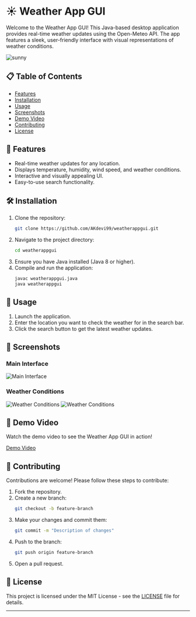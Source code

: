 

# ☀️ Weather App GUI

Welcome to the Weather App GUI! This Java-based desktop application provides real-time weather updates using the Open-Meteo API. The app features a sleek, user-friendly interface with visual representations of weather conditions.

![sunny](https://github.com/AKdevi99/weatherApp/assets/133839771/3af20623-591c-4ad9-8618-478cbddca107)

## 📋 Table of Contents
- [Features](#features)
- [Installation](#installation)
- [Usage](#usage)
- [Screenshots](#screenshots)
- [Demo Video](#demo-video)
- [Contributing](#contributing)
- [License](#license)

## 🌟 Features
- Real-time weather updates for any location.
- Displays temperature, humidity, wind speed, and weather conditions.
- Interactive and visually appealing UI.
- Easy-to-use search functionality.

## 🛠️ Installation
1. Clone the repository:
    ```bash
    git clone https://github.com/AKdevi99/weatherappgui.git
    ```
2. Navigate to the project directory:
    ```bash
    cd weatherappgui
    ```
3. Ensure you have Java installed (Java 8 or higher).
4. Compile and run the application:
    ```bash
    javac weatherappgui.java
    java weatherappgui
    ```

## 🚀 Usage
1. Launch the application.
2. Enter the location you want to check the weather for in the search bar.
3. Click the search button to get the latest weather updates.

## 📸 Screenshots
### Main Interface
![Main Interface](https://github.com/AKdevi99/weatherApp/assets/133839771/053ed925-8c24-40b2-92ac-ac3f18d4f9cf)

### Weather Conditions
![Weather Conditions](https://github.com/AKdevi99/weatherApp/assets/133839771/83a19d1a-1a2e-4f74-80fb-e97581177b50)
![Weather Conditions](https://github.com/AKdevi99/weatherApp/assets/133839771/f442db17-e5a7-4c46-938c-fc06acf32ac7)

## 🎥 Demo Video
Watch the demo video to see the Weather App GUI in action!

[Demo Video](https://github.com/AKdevi99/weatherApp/blob/main/src/assets/weatherapp.mov)

## 🤝 Contributing
Contributions are welcome! Please follow these steps to contribute:
1. Fork the repository.
2. Create a new branch:
    ```bash
    git checkout -b feature-branch
    ```
3. Make your changes and commit them:
    ```bash
    git commit -m "Description of changes"
    ```
4. Push to the branch:
    ```bash
    git push origin feature-branch
    ```
5. Open a pull request.

## 📄 License
This project is licensed under the MIT License - see the [LICENSE](LICENSE) file for details.

---
